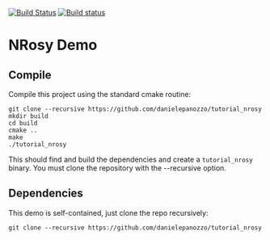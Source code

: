 [![Build Status](https://travis-ci.org/danielepanozzo/tutorial_nrosy.svg?branch=master)](https://travis-ci.org/danielepanozzo/tutorial_nrosy)
[![Build status](https://ci.appveyor.com/api/projects/status/es190vhn9ehbgvad?svg=true)](https://ci.appveyor.com/project/danielepanozzo/tutorial_nrosy)
# NRosy Demo

## Compile

Compile this project using the standard cmake routine:

    git clone --recursive https://github.com/danielepanozzo/tutorial_nrosy
    mkdir build
    cd build
    cmake ..
    make
    ./tutorial_nrosy

This should find and build the dependencies and create a `tutorial_nrosy` binary.
You must clone the repository with the --recursive option.

## Dependencies

This demo is self-contained, just clone the repo recursively:

    git clone --recursive https://github.com/danielepanozzo/tutorial_nrosy
